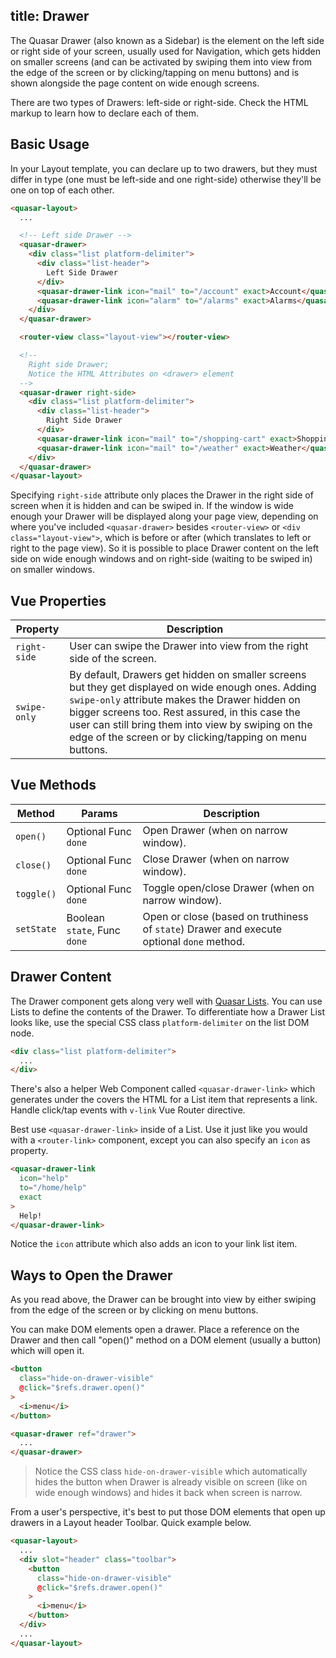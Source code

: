 title: Drawer
---
The Quasar Drawer (also known as a Sidebar) is the element on the left side or right side of your screen, usually used for Navigation, which gets hidden on smaller screens (and can be activated by swiping them into view from the edge of the screen or by clicking/tapping on menu buttons) and is shown alongside the page content on wide enough screens.

There are two types of Drawers: left-side or right-side. Check the HTML markup to learn how to declare each of them.

<input type="hidden" data-fullpage-demo="layout/drawer">

## Basic Usage
In your Layout template, you can declare up to two drawers, but they must differ in type (one must be left-side and one right-side) otherwise they'll be one on top of each other.

``` html
<quasar-layout>
  ...

  <!-- Left side Drawer -->
  <quasar-drawer>
    <div class="list platform-delimiter">
      <div class="list-header">
        Left Side Drawer
      </div>
      <quasar-drawer-link icon="mail" to="/account" exact>Account</quasar-drawer-link>
      <quasar-drawer-link icon="alarm" to="/alarms" exact>Alarms</quasar-drawer-link>
    </div>
  </quasar-drawer>

  <router-view class="layout-view"></router-view>

  <!--
    Right side Drawer;
    Notice the HTML Attributes on <drawer> element
  -->
  <quasar-drawer right-side>
    <div class="list platform-delimiter">
      <div class="list-header">
        Right Side Drawer
      </div>
      <quasar-drawer-link icon="mail" to="/shopping-cart" exact>Shopping Cart</quasar-drawer-link>
      <quasar-drawer-link icon="mail" to="/weather" exact>Weather</quasar-drawer-link>
    </div>
  </quasar-drawer>
</quasar-layout>
```

Specifying `right-side` attribute only places the Drawer in the right side of screen when it is hidden and can be swiped in. If the window is wide enough your Drawer will be displayed along your page view, depending on where you've included `<quasar-drawer>` besides `<router-view>` or `<div class="layout-view">`, which is before or after (which translates to left or right to the page view). So it is possible to place Drawer content on the left side on wide enough windows and on right-side (waiting to be swiped in) on smaller windows.

## Vue Properties
| Property | Description |
| --- | --- |
| `right-side` | User can swipe the Drawer into view from the right side of the screen. |
| `swipe-only` | By default, Drawers get hidden on smaller screens but they get displayed on wide enough ones. Adding `swipe-only` attribute makes the Drawer hidden on bigger screens too. Rest assured, in this case the user can still bring them into view by swiping on the edge of the screen or by clicking/tapping on menu buttons. |

## Vue Methods
| Method | Params | Description |
| --- | --- | --- |
| `open()` | Optional Func `done` | Open Drawer (when on narrow window). |
| `close()` | Optional Func `done` | Close Drawer (when on narrow window). |
| `toggle()` | Optional Func `done`| Toggle open/close Drawer (when on narrow window). |
| `setState` | Boolean `state`, Func `done` | Open or close (based on truthiness of `state`) Drawer and execute optional `done` method. |

## Drawer Content
The Drawer component gets along very well with [Quasar Lists](/components/list.html). You can use Lists to define the contents of the Drawer. To differentiate how a Drawer List looks like, use the special CSS class `platform-delimiter` on the list DOM node.

``` html
<div class="list platform-delimiter">
  ...
</div>
```

There's also a helper Web Component called `<quasar-drawer-link>` which generates under the covers the HTML for a List item that represents a link. Handle click/tap events with `v-link` Vue Router directive.

Best use `<quasar-drawer-link>` inside of a List. Use it just like you would with a `<router-link>` component, except you can also specify an `icon` as property.

``` html
<quasar-drawer-link
  icon="help"
  to="/home/help"
  exact
>
  Help!
</quasar-drawer-link>
```

Notice the `icon` attribute which also adds an icon to your link list item.

## Ways to Open the Drawer
As you read above, the Drawer can be brought into view by either swiping from the edge of the screen or by clicking on menu buttons.

You can make DOM elements open a drawer. Place a reference on the Drawer and then call "open()" method on a DOM element (usually a button) which will open it.

``` html
<button
  class="hide-on-drawer-visible"
  @click="$refs.drawer.open()"
>
  <i>menu</i>
</button>

<quasar-drawer ref="drawer">
  ...
</quasar-drawer>
```

> Notice the CSS class `hide-on-drawer-visible` which automatically hides the button when Drawer is already visible on screen (like on wide enough windows) and hides it back when screen is narrow.

From a user's perspective, it's best to put those DOM elements that open up drawers in a Layout header Toolbar. Quick example below.
``` html
<quasar-layout>
  ...
  <div slot="header" class="toolbar">
    <button
      class="hide-on-drawer-visible"
      @click="$refs.drawer.open()"
    >
      <i>menu</i>
    </button>
  </div>
  ...
</quasar-layout>
```
